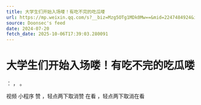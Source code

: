 ```yaml
---
title: 大学生们开始入场喽！有吃不完的吃瓜喽
url: https://mp.weixin.qq.com/s?__biz=Mzg5OTg1MDk0Mw==&mid=2247484924&idx=1&sn=8cae13463c8790ab807385789394fccc
source: Doonsec's feed
date: 2024-07-20
fetch_date: 2025-10-06T17:39:03.280091
---
```


# 大学生们开始入场喽！有吃不完的吃瓜喽

：
，
。

视频
小程序
赞
，轻点两下取消赞
在看
，轻点两下取消在看